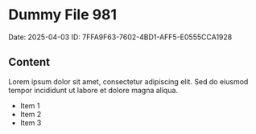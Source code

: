 # Dummy File 981

Date: 2025-04-03
ID: 7FFA9F63-7602-4BD1-AFF5-E0555CCA1928

## Content

Lorem ipsum dolor sit amet, consectetur adipiscing elit.
Sed do eiusmod tempor incididunt ut labore et dolore magna aliqua.

* Item 1
* Item 2
* Item 3
